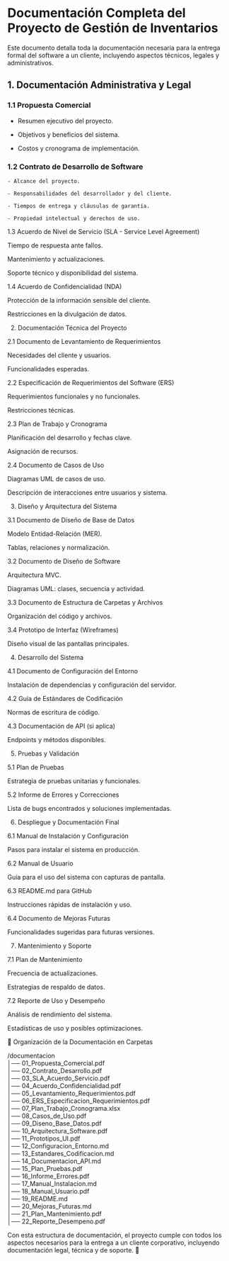 # Documentación Completa del Proyecto de Gestión de Inventarios

Este documento detalla toda la documentación necesaria para la entrega formal del software a un cliente, incluyendo aspectos técnicos, legales y administrativos.

## 1. Documentación Administrativa y Legal

### **1.1 Propuesta Comercial**

   - Resumen ejecutivo del proyecto.

   - Objetivos y beneficios del sistema.

   - Costos y cronograma de implementación.

### 1.2 **Contrato de Desarrollo de Software**

    - Alcance del proyecto.

    - Responsabilidades del desarrollador y del cliente.

    - Tiempos de entrega y cláusulas de garantía.

    - Propiedad intelectual y derechos de uso.

1.3 Acuerdo de Nivel de Servicio (SLA - Service Level Agreement)

Tiempo de respuesta ante fallos.

Mantenimiento y actualizaciones.

Soporte técnico y disponibilidad del sistema.

1.4 Acuerdo de Confidencialidad (NDA)

Protección de la información sensible del cliente.

Restricciones en la divulgación de datos.

2. Documentación Técnica del Proyecto

2.1 Documento de Levantamiento de Requerimientos

Necesidades del cliente y usuarios.

Funcionalidades esperadas.

2.2 Especificación de Requerimientos del Software (ERS)

Requerimientos funcionales y no funcionales.

Restricciones técnicas.

2.3 Plan de Trabajo y Cronograma

Planificación del desarrollo y fechas clave.

Asignación de recursos.

2.4 Documento de Casos de Uso

Diagramas UML de casos de uso.

Descripción de interacciones entre usuarios y sistema.

3. Diseño y Arquitectura del Sistema

3.1 Documento de Diseño de Base de Datos

Modelo Entidad-Relación (MER).

Tablas, relaciones y normalización.

3.2 Documento de Diseño de Software

Arquitectura MVC.

Diagramas UML: clases, secuencia y actividad.

3.3 Documento de Estructura de Carpetas y Archivos

Organización del código y archivos.

3.4 Prototipo de Interfaz (Wireframes)

Diseño visual de las pantallas principales.

4. Desarrollo del Sistema

4.1 Documento de Configuración del Entorno

Instalación de dependencias y configuración del servidor.

4.2 Guía de Estándares de Codificación

Normas de escritura de código.

4.3 Documentación de API (si aplica)

Endpoints y métodos disponibles.

5. Pruebas y Validación

5.1 Plan de Pruebas

Estrategia de pruebas unitarias y funcionales.

5.2 Informe de Errores y Correcciones

Lista de bugs encontrados y soluciones implementadas.

6. Despliegue y Documentación Final

6.1 Manual de Instalación y Configuración

Pasos para instalar el sistema en producción.

6.2 Manual de Usuario

Guía para el uso del sistema con capturas de pantalla.

6.3 README.md para GitHub

Instrucciones rápidas de instalación y uso.

6.4 Documento de Mejoras Futuras

Funcionalidades sugeridas para futuras versiones.

7. Mantenimiento y Soporte

7.1 Plan de Mantenimiento

Frecuencia de actualizaciones.

Estrategias de respaldo de datos.

7.2 Reporte de Uso y Desempeño

Análisis de rendimiento del sistema.

Estadísticas de uso y posibles optimizaciones.

📂 Organización de la Documentación en Carpetas

/documentacion  
│── 01_Propuesta_Comercial.pdf  
│── 02_Contrato_Desarrollo.pdf  
│── 03_SLA_Acuerdo_Servicio.pdf  
│── 04_Acuerdo_Confidencialidad.pdf  
│── 05_Levantamiento_Requerimientos.pdf  
│── 06_ERS_Especificacion_Requerimientos.pdf  
│── 07_Plan_Trabajo_Cronograma.xlsx  
│── 08_Casos_de_Uso.pdf  
│── 09_Diseno_Base_Datos.pdf  
│── 10_Arquitectura_Software.pdf  
│── 11_Prototipos_UI.pdf  
│── 12_Configuracion_Entorno.md  
│── 13_Estandares_Codificacion.md  
│── 14_Documentacion_API.md  
│── 15_Plan_Pruebas.pdf  
│── 16_Informe_Errores.pdf  
│── 17_Manual_Instalacion.md  
│── 18_Manual_Usuario.pdf  
│── 19_README.md  
│── 20_Mejoras_Futuras.md  
│── 21_Plan_Mantenimiento.pdf  
│── 22_Reporte_Desempeno.pdf  

Con esta estructura de documentación, el proyecto cumple con todos los aspectos necesarios para la entrega a un cliente corporativo, incluyendo documentación legal, técnica y de soporte. 🚀

